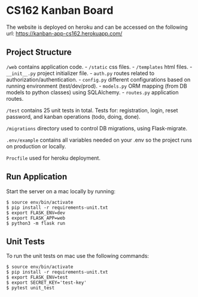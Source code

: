 # CS162 Kanban Board

The website is deployed on heroku and can be accessed on the following url: https://kanban-app-cs162.herokuapp.com/

## Project Structure

`/web` contains application code.
    - `/static` css files.
    - `/templates` html files.
    - `__init__.py` project initializer file.
    - `auth.py` routes related to authorization/authentication.
    - `config.py` different configurations based on running environment (test/dev/prod).
    - `models.py` ORM mapping (from DB models to python classes) using SQLAlchemy.
    - `routes.py` application routes.

`/test` contains 25 unit tests in total. Tests for: registration, login, reset password, and kanban operations (todo, doing, done).

`/migrations` directory used to control DB migrations, using Flask-migrate.

`.env/example` contains all variables needed on your .env so the project runs on production or locally.

`Procfile` used for heroku deployment.

## Run Application

Start the server on a mac locally by running:

    $ source env/bin/activate
    $ pip install -r requirements-unit.txt
    $ export FLASK_ENV=dev
    $ export FLASK_APP=web
    $ python3 -m flask run

## Unit Tests
To run the unit tests on mac use the following commands:

    $ source env/bin/activate
    $ pip install -r requirements-unit.txt
    $ export FLASK_ENV=test
    $ export SECRET_KEY='test-key'
    $ pytest unit_test
